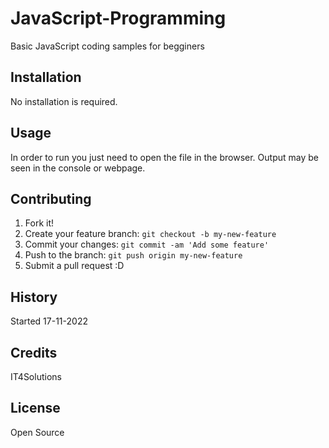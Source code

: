 # JavaScript-Programming
Basic JavaScript coding samples for begginers

## Installation

No installation is required.

## Usage

In order to run you just need to open the file in the browser. Output may be seen in the console or webpage. 

## Contributing

1. Fork it!
2. Create your feature branch: `git checkout -b my-new-feature`
3. Commit your changes: `git commit -am 'Add some feature'`
4. Push to the branch: `git push origin my-new-feature`
5. Submit a pull request :D

## History

Started 17-11-2022

## Credits

IT4Solutions

## License

Open Source
